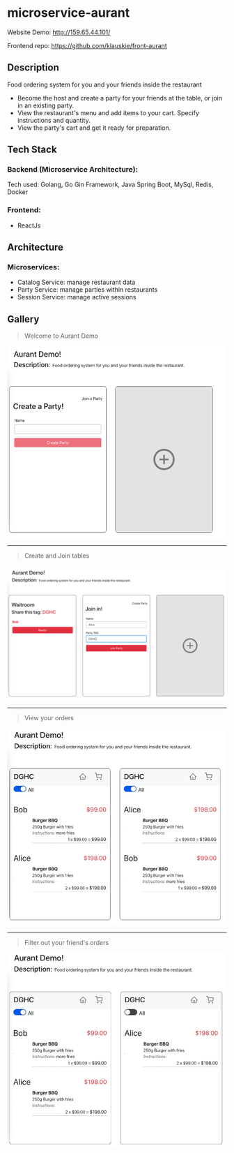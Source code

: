 # microservice-aurant

Website Demo: http://159.65.44.101/

Frontend repo: https://github.com/klauskie/front-aurant

## Description

Food ordering system for you and your friends inside the restaurant

* Become the host and create a party for your friends at the table, or join in an existing party.
* View the restaurant's menu and add items to your cart. Specify instructions and quantity.
* View the party's cart and get it ready for preparation.

## Tech Stack

### Backend (Microservice Architecture): 

Tech used: Golang, Go Gin Framework, Java Spring Boot, MySql, Redis, Docker

### Frontend:

* ReactJs

## Architecture

### Microservices:

* Catalog Service: manage restaurant data
* Party Service: manage parties within restaurants
* Session Service: manage active sessions

## Gallery

> Welcome to Aurant Demo

![alt text](https://github.com/klauskie/microservice-aurant/blob/main/docs/homepage.png?raw=true)

___

> Create and Join tables

![alt text](https://github.com/klauskie/microservice-aurant/blob/main/docs/joinRooms.png?raw=true)

___

> View your orders

![alt text](https://github.com/klauskie/microservice-aurant/blob/main/docs/viewOrders.png?raw=true)

___

> Filter out your friend's orders

![alt text](https://github.com/klauskie/microservice-aurant/blob/main/docs/filterOrders.png?raw=true)


